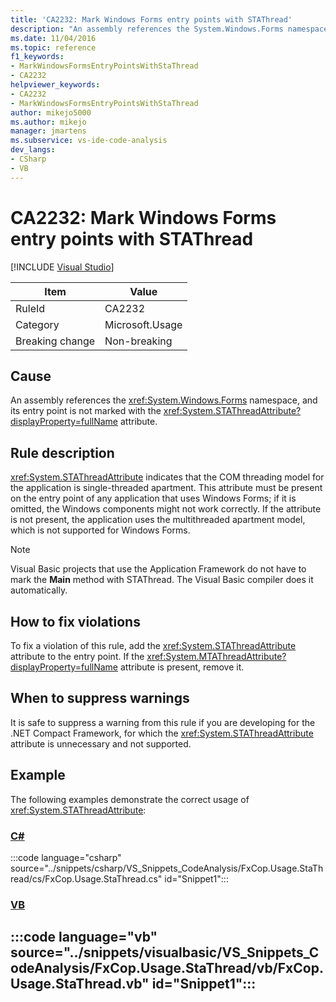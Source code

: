 ```yaml
---
title: 'CA2232: Mark Windows Forms entry points with STAThread'
description: "An assembly references the System.Windows.Forms namespace, and its entry point is not marked with the System.STAThreadAttribute attribute."
ms.date: 11/04/2016
ms.topic: reference
f1_keywords:
- MarkWindowsFormsEntryPointsWithStaThread
- CA2232
helpviewer_keywords:
- CA2232
- MarkWindowsFormsEntryPointsWithStaThread
author: mikejo5000
ms.author: mikejo
manager: jmartens
ms.subservice: vs-ide-code-analysis
dev_langs:
- CSharp
- VB
---
```

# CA2232: Mark Windows Forms entry points with STAThread

 [!INCLUDE [Visual Studio](~/includes/applies-to-version/vs-windows-only.md)]

|Item|Value|
|-|-|
|RuleId|CA2232|
|Category|Microsoft.Usage|
|Breaking change|Non-breaking|

## Cause
An assembly references the <xref:System.Windows.Forms> namespace, and its entry point is not marked with the <xref:System.STAThreadAttribute?displayProperty=fullName> attribute.

## Rule description
 <xref:System.STAThreadAttribute> indicates that the COM threading model for the application is single-threaded apartment. This attribute must be present on the entry point of any application that uses Windows Forms; if it is omitted, the Windows components might not work correctly. If the attribute is not present, the application uses the multithreaded apartment model, which is not supported for Windows Forms.

> [!NOTE]
> Visual Basic projects that use the Application Framework do not have to mark the **Main** method with STAThread. The Visual Basic compiler does it automatically.

## How to fix violations
To fix a violation of this rule, add the <xref:System.STAThreadAttribute> attribute to the entry point. If the <xref:System.MTAThreadAttribute?displayProperty=fullName> attribute is present, remove it.

## When to suppress warnings
It is safe to suppress a warning from this rule if you are developing for the .NET Compact Framework, for which the <xref:System.STAThreadAttribute> attribute is unnecessary and not supported.

## Example
The following examples demonstrate the correct usage of <xref:System.STAThreadAttribute>:

### [C#](#tab/csharp)
:::code language="csharp" source="../snippets/csharp/VS_Snippets_CodeAnalysis/FxCop.Usage.StaThread/cs/FxCop.Usage.StaThread.cs" id="Snippet1":::

### [VB](#tab/vb)
:::code language="vb" source="../snippets/visualbasic/VS_Snippets_CodeAnalysis/FxCop.Usage.StaThread/vb/FxCop.Usage.StaThread.vb" id="Snippet1":::
---
